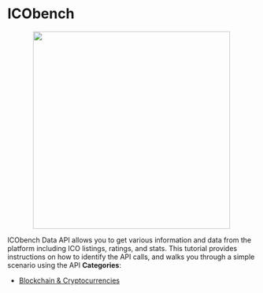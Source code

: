 # ICObench

<p align="center">
    <img width="400" src="https://raw.githubusercontent.com/awesome-apis/awesome-apis/apis/icobench/logo_256x256.png" />
</p>


ICObench Data API allows you to get various information and data from the platform including ICO listings, ratings, and stats.  This tutorial provides instructions on how to identify the API calls, and walks you through a simple scenario using the API
**Categories**:

- [Blockchain & Cryptocurrencies](https://github/awesome-apis/awesome-apis#blockchain-and-cryptocurrencies)



